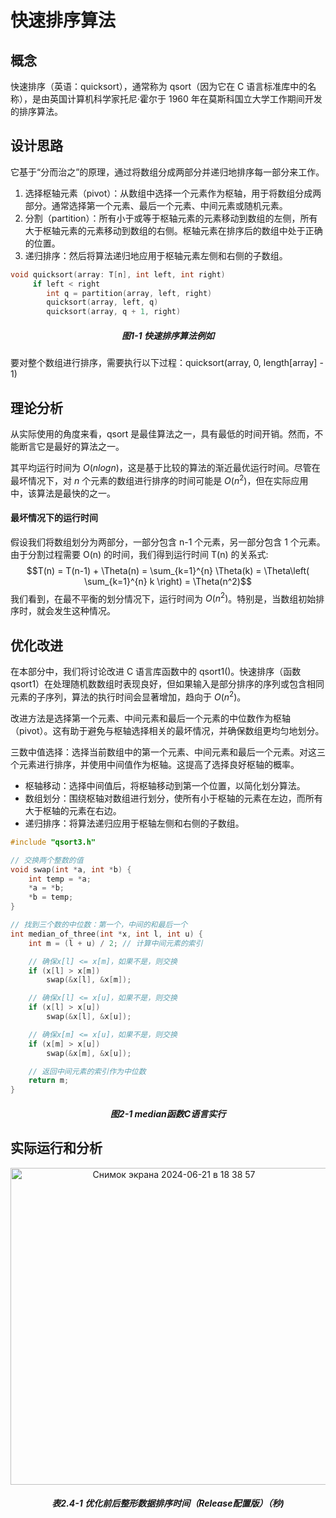 # 快速排序算法

## 概念

快速排序（英语：quicksort），通常称为 qsort（因为它在 C 语言标准库中的名称），是由英国计算机科学家托尼·霍尔于 1960 年在莫斯科国立大学工作期间开发的排序算法。

## 设计思路

它基于“分而治之”的原理，通过将数组分成两部分并递归地排序每一部分来工作。
1. 选择枢轴元素（pivot）：从数组中选择一个元素作为枢轴，用于将数组分成两部分。通常选择第一个元素、最后一个元素、中间元素或随机元素。
2. 分割（partition）：所有小于或等于枢轴元素的元素移动到数组的左侧，所有大于枢轴元素的元素移动到数组的右侧。枢轴元素在排序后的数组中处于正确的位置。
3. 递归排序：然后将算法递归地应用于枢轴元素左侧和右侧的子数组。

```C lang
void quicksort(array: T[n], int left, int right)
     if left < right
        int q = partition(array, left, right)
        quicksort(array, left, q)
        quicksort(array, q + 1, right)

```
<h5 align="center">图1-1 快速排序算法例如</h5>

要对整个数组进行排序，需要执行以下过程：quicksort(array, 0, length[array] - 1)

## 理论分析
从实际使用的角度来看，qsort 是最佳算法之一，具有最低的时间开销。然而，不能断言它是最好的算法之一。

其平均运行时间为 $O(nlogn)$，这是基于比较的算法的渐近最优运行时间。尽管在最坏情况下，对 $n$ 个元素的数组进行排序的时间可能是 $O(n^2)$，但在实际应用中，该算法是最快的之一。

#### 最坏情况下的运行时间
假设我们将数组划分为两部分，一部分包含 n-1 个元素，另一部分包含 1 个元素。由于分割过程需要 O(n) 的时间，我们得到运行时间 T(n) 的关系式:
$$T(n) = T(n-1) + \Theta(n) = \sum_{k=1}^{n} \Theta(k) = \Theta\left( \sum_{k=1}^{n} k \right) = \Theta(n^2)$$
我们看到，在最不平衡的划分情况下，运行时间为 $O(n^2)$。特别是，当数组初始排序时，就会发生这种情况。

## 优化改进

在本部分中，我们将讨论改进 C 语言库函数中的 qsort1()。快速排序（函数 qsort1）在处理随机数数组时表现良好，但如果输入是部分排序的序列或包含相同元素的子序列，算法的执行时间会显著增加，趋向于 $O(n^2)$。

改进方法是选择第一个元素、中间元素和最后一个元素的中位数作为枢轴（pivot）。这有助于避免与枢轴选择相关的最坏情况，并确保数组更均匀地划分。

三数中值选择：选择当前数组中的第一个元素、中间元素和最后一个元素。对这三个元素进行排序，并使用中间值作为枢轴。这提高了选择良好枢轴的概率。
- 枢轴移动：选择中间值后，将枢轴移动到第一个位置，以简化划分算法。
- 数组划分：围绕枢轴对数组进行划分，使所有小于枢轴的元素在左边，而所有大于枢轴的元素在右边。
- 递归排序：将算法递归应用于枢轴左侧和右侧的子数组。

```C lang
#include "qsort3.h"

// 交换两个整数的值
void swap(int *a, int *b) {
    int temp = *a;
    *a = *b;
    *b = temp;
}

// 找到三个数的中位数：第一个，中间的和最后一个
int median_of_three(int *x, int l, int u) {
    int m = (l + u) / 2; // 计算中间元素的索引

    // 确保x[l] <= x[m]，如果不是，则交换
    if (x[l] > x[m]) 
        swap(&x[l], &x[m]);

    // 确保x[l] <= x[u]，如果不是，则交换
    if (x[l] > x[u]) 
        swap(&x[l], &x[u]);

    // 确保x[m] <= x[u]，如果不是，则交换
    if (x[m] > x[u]) 
        swap(&x[m], &x[u]);

    // 返回中间元素的索引作为中位数
    return m;
}
```
<h5 align="center">图2-1 median函数C语言实行</h5>

## 实际运行和分析
<p align="center">
     <img width="507" alt="Снимок экрана 2024-06-21 в 18 38 57" src="https://github.com/frozosea/-/assets/99795132/5c1fefc9-18d0-472a-b3de-e31634dfb211">
</p>
<h5 align="center">表2.4-1 优化前后整形数据排序时间（Release配置版）（秒)</h5>




